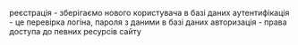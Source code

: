 реєстрація - зберігаємо нового користувача в базі даних
аутентифікація - це перевірка логіна, пароля з даними в базі даних
авторизація - права доступа до певних ресурсів сайту
